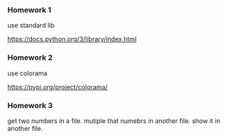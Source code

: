 ### Homework 1

use standard lib

https://docs.python.org/3/library/index.html

### Homework 2

use colorama

https://pypi.org/project/colorama/

### Homework 3

get two numbers in a file.
mutiple that numebrs in another file.
show it in another file.